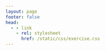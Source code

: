 ```yaml
---
layout: page
footer: false
head:
  - - link
    - rel: stylesheet
      href: /static/css/exercise.css
---
```


<script setup>
import Exercise from '../components/Exercise.vue'

const code = 'if k <= 10 and k > 0:\n    if k > 5:\n        if k > 8:\n            x = 0\n        else:\n            x = 1\n    else:\n        if k > 2:\n            x = 3\n        else:\n            x = 4'
const exData = {
  subject: [
    {content: '有下面的程序段：', component: 'b'},
    {content: code, component: 'pre'},
    {content: '其中k取哪组值时均能得到 x = 3 ？', component: 'b'},
  ],
  options: [
    {label: '3,4,5', answer: true},
    {label: '2,3,4'},
    {label: '5,6,7'},
    {label: '4,5,6'},
  ],
  tags: ['条件判断', 'if', 'else'],
}
</script>

<Exercise :exData="exData" />
